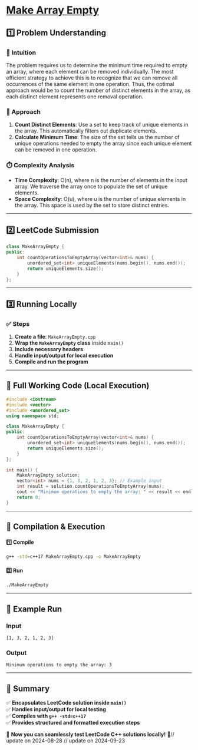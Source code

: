 # **[Make Array Empty](https://leetcode.com/problems/make-array-empty/description/)**  

## **1️⃣ Problem Understanding**  
### **📌 Intuition**  
The problem requires us to determine the minimum time required to empty an array, where each element can be removed individually. The most efficient strategy to achieve this is to recognize that we can remove all occurrences of the same element in one operation. Thus, the optimal approach would be to count the number of distinct elements in the array, as each distinct element represents one removal operation.

### **🚀 Approach**  
1. **Count Distinct Elements**: Use a set to keep track of unique elements in the array. This automatically filters out duplicate elements.
2. **Calculate Minimum Time**: The size of the set tells us the number of unique operations needed to empty the array since each unique element can be removed in one operation.

### **⏱️ Complexity Analysis**  
- **Time Complexity**: O(n), where n is the number of elements in the input array. We traverse the array once to populate the set of unique elements.
- **Space Complexity**: O(u), where u is the number of unique elements in the array. This space is used by the set to store distinct entries.

---  

## **2️⃣ LeetCode Submission**  
```cpp
class MakeArrayEmpty {
public:
    int countOperationsToEmptyArray(vector<int>& nums) {
        unordered_set<int> uniqueElements(nums.begin(), nums.end());
        return uniqueElements.size();
    }
};
```  

---  

## **3️⃣ Running Locally**  
### **✅ Steps**  
1. **Create a file**: `MakeArrayEmpty.cpp`  
2. **Wrap the `MakeArrayEmpty` class** inside `main()`  
3. **Include necessary headers**  
4. **Handle input/output for local execution**  
5. **Compile and run the program**  

---  

## **📝 Full Working Code (Local Execution)**  
```cpp
#include <iostream>
#include <vector>
#include <unordered_set>
using namespace std;

class MakeArrayEmpty {
public:
    int countOperationsToEmptyArray(vector<int>& nums) {
        unordered_set<int> uniqueElements(nums.begin(), nums.end());
        return uniqueElements.size();
    }
};

int main() {
    MakeArrayEmpty solution;
    vector<int> nums = {1, 3, 2, 1, 2, 3}; // Example input
    int result = solution.countOperationsToEmptyArray(nums);
    cout << "Minimum operations to empty the array: " << result << endl; // Expected output: 3
    return 0;
}
```  

---  

## **🔧 Compilation & Execution**  
#### **1️⃣ Compile**  
```bash
g++ -std=c++17 MakeArrayEmpty.cpp -o MakeArrayEmpty
```  

#### **2️⃣ Run**  
```bash
./MakeArrayEmpty
```  

---  

## **🎯 Example Run**  
### **Input**  
```
[1, 3, 2, 1, 2, 3]
```  
### **Output**  
```
Minimum operations to empty the array: 3
```  

---  

## **📌 Summary**  
✅ **Encapsulates LeetCode solution inside `main()`**  
✅ **Handles input/output for local testing**  
✅ **Compiles with `g++ -std=c++17`**  
✅ **Provides structured and formatted execution steps**  

🚀 **Now you can seamlessly test LeetCode C++ solutions locally!** 🚀// update on 2024-08-28
// update on 2024-09-23
